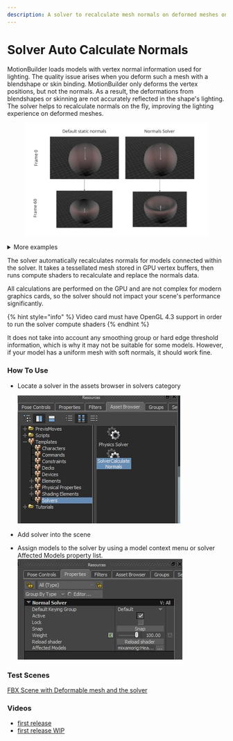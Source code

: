 ```yaml
---
description: A solver to recalculate mesh normals on deformed meshes on fly
---
```


# Solver Auto Calculate Normals

MotionBuilder loads models with vertex normal information used for lighting. The quality issue arises when you deform such a mesh with a blendshape or skin binding. MotionBuilder only deforms the vertex positions, but not the normals. As a result, the deformations from blendshapes or skinning are not accurately reflected in the shape's lighting. The solver helps to recalculate normals on the fly, improving the lighting experience on deformed meshes.

<figure><img src="../../.gitbook/assets/image (3).png" alt=""><figcaption></figcaption></figure>

<details>

<summary>More examples</summary>

<img src="../../.gitbook/assets/image (1) (1) (1).png" alt="" data-size="original">

<img src="../../.gitbook/assets/normals_solver_01 (1).jpg" alt="" data-size="original">

<img src="../../.gitbook/assets/normals_solver_02.jpg" alt="" data-size="original">

<img src="../../.gitbook/assets/normals_solver_03.jpg" alt="" data-size="original">

</details>

The solver automatically recalculates normals for models connected within the solver. It takes a tessellated mesh stored in GPU vertex buffers, then runs compute shaders to recalculate and replace the normals data.

All calculations are performed on the GPU and are not complex for modern graphics cards, so the solver should not impact your scene's performance significantly.

{% hint style="info" %}
Video card must have OpenGL 4.3 support in order to run the solver compute shaders
{% endhint %}

It does not take into account any smoothing group or hard edge threshold information, which is why it may not be suitable for some models. However, if your model has a uniform mesh with soft normals, it should work fine.

### How To Use

*   Locate a solver in the assets browser in solvers category

    ![assets](../solver_normals_assets.jpg)
* Add solver into the scene
* Assign models to the solver by using a model context menu or solver Affected Models property list. ![props](../solver_normals_props.jpg)

### Test Scenes

[FBX Scene with Deformable mesh and the solver](../../../MB_Scenes/solver_CalculateNormals.fbx)

### Videos

* [first release](https://youtu.be/QYUpd1u6O_o?si=WzmfQbCdII8WR1oB)
* [first release WIP](https://youtu.be/YFLuMV-uGR8?si=pcvfAaf7Vm51x6vB)
